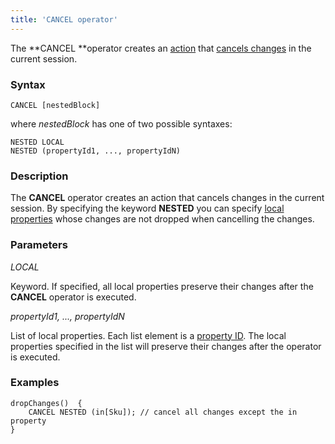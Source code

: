 ```yaml
---
title: 'CANCEL operator'
---
```


The **CANCEL **operator creates an [action](Actions.md) that [cancels changes](Cancel_changes_CANCEL_.md) in the current session.

### Syntax

    CANCEL [nestedBlock]

where *nestedBlock* has one of two possible syntaxes:

    NESTED LOCAL
    NESTED (propertyId1, ..., propertyIdN)

### Description

The **CANCEL** operator creates an action that cancels changes in the current session. By specifying the keyword **NESTED** you can specify [local properties](Data_properties_DATA_.md#local) whose changes are not dropped when cancelling the changes. 

### Parameters

*LOCAL*

Keyword. If specified, all local properties preserve their changes after the **CANCEL** operator is executed. 

*propertyId1, ..., propertyIdN*

List of local properties. Each list element is a [property ID](IDs.md#propertyid-broken). The local properties specified in the list will preserve their changes after the operator is executed.

### Examples


```lsf
dropChanges()  {
    CANCEL NESTED (in[Sku]); // cancel all changes except the in property
}
```

  
